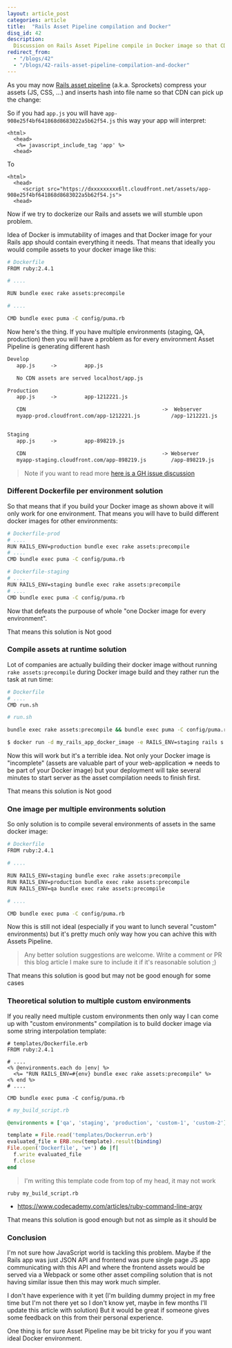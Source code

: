 ```yaml
---
layout: article_post
categories: article
title:  "Rails Asset Pipeline compilation and Docker"
disq_id: 42
description:
  Discussion on Rails Asset Pipeline compile in Docker image so that CDN can pick up assets.
redirect_from:
  - "/blogs/42"
  - "/blogs/42-rails-asset-pipeline-compilation-and-docker"
---
```



As you may now [Rails asset pipeline](http://guides.rubyonrails.org/asset_pipeline.html) (a.k.a. Sprockets)
compress your assets (JS, CSS, ...) and inserts hash into file name so
that CDN can pick up the change:

So if you had `app.js` you will have `app-908e25f4bf641868d8683022a5b62f54.js` this way your app will interpret:

```
<html>
  <head>
   <%= javascript_include_tag 'app' %>
  <head>
```

To

```
<html>
  <head>
     <script src="https://dxxxxxxxxx6lt.cloudfront.net/assets/app-908e25f4bf641868d8683022a5b62f54.js">
  <head>
```

Now if we try to dockerize our Rails and assets we will stumble upon
problem.


Idea of Docker is immutability of images and that Docker image for your
Rails app should contain everything it needs. That means that ideally
you would compile assets to your docker image like this:

```bash
# Dockerfile
FROM ruby:2.4.1

# ....

RUN bundle exec rake assets:precompile

# ....

CMD bundle exec puma -C config/puma.rb
```

Now here's the thing. If you have multiple environments (staging, QA,
production) then you will have a problem as for every environment Asset
Pipeline is generating different hash


```markdown
Develop
   app.js     ->         app.js

   No CDN assets are served localhost/app.js

Production
   app.js     ->         app-1212221.js

   CDN                                            ->  Webserver
   myapp-prod.cloudfront.com/app-1212221.js          /app-1212221.js


Staging
   app.js     ->         app-898219.js

   CDN                                            -> Webserver
   myapp-staging.cloudfront.com/app-898219.js        /app-898219.js

```

> Note if you want to read more [here is a GH issue discussion](https://github.com/rails/rails/issues/2569#issuecomment-1857066)


### Different Dockerfile per environment solution

So that means that if you build your Docker image as shown above it will
only work for one environment. That means you will have to build
different docker images for other environments:


```bash
# Dockerfile-prod
# ....
RUN RAILS_ENV=production bundle exec rake assets:precompile
# ....
CMD bundle exec puma -C config/puma.rb
```


```bash
# Dockerfile-staging
# ....
RUN RAILS_ENV=staging bundle exec rake assets:precompile
# ....
CMD bundle exec puma -C config/puma.rb
```

Now that defeats the purpouse of whole "one Docker image for every
environment". 

That means this solution is Not good

### Compile assets at runtime solution

Lot of companies are actually building their docker image without
running `rake assets:precompile` during Docker image build and they
rather run the task at run time:


```bash
# Dockerfile
# ....
CMD run.sh
```

```bash
# run.sh

bundle exec rake assets:precompile && bundle exec puma -C config/puma.rb
```

```bash
$ docker run -d my_rails_app_docker_image -e RAILS_ENV=staging rails s
```

Now this will work but it's a terrible idea. Not only your Docker image
is "incomplete" (assets are valuable part of your web-application =>
needs to be part of your Docker image) but your deployment will take
several minutes to start server as the asset compilation needs to finish
first.


That means this solution is Not good

### One image per multiple environments solution

So only solution is to compile several environments of assets in the
same docker image:


```bash
# Dockerfile
FROM ruby:2.4.1

# ....

RUN RAILS_ENV=staging bundle exec rake assets:precompile
RUN RAILS_ENV=production bundle exec rake assets:precompile
RUN RAILS_ENV=qa bundle exec rake assets:precompile

# ....

CMD bundle exec puma -C config/puma.rb
```

Now this is still not ideal (especially if you want to lunch several
"custom" environments) but it's pretty much only way how you can achive
this with Assets Pipeline.


> Any better solution suggestions are welcome. Write a comment or PR
> this blog article I make sure to include it if it's reasonable
> solution ;)

That means this solution is good but may not be good enough for some
cases

### Theoretical solution to multiple custom environments

If you really need multiple custom environments then only way I can come up with "custom environments" compilation is to build
docker image via some string interpolation template:


```erb
# templates/Dockerfile.erb
FROM ruby:2.4.1

# ....
<% @environments.each do |env| %>
  <%= "RUN RAILS_ENV=#{env} bundle exec rake assets:precompile" %>
<% end %>
# ....

CMD bundle exec puma -C config/puma.rb
```

```ruby
# my_build_script.rb

@environments = ['qa', 'staging', 'production', 'custom-1', 'custom-2'] # you can pass arguments from command line by ARGV

template = File.read('templates/Dockerrun.erb')
evaluated_file = ERB.new(template).result(binding)
File.open('Dockerfile', 'w+') do |f|
  f.write evaluated_file
  f.close
end
```

> I'm writing this template code from top of my head, it may not work

```
ruby my_build_script.rb
```

* <https://www.codecademy.com/articles/ruby-command-line-argv>


That means this solution is good enough but not as simple as it should
be

### Conclusion

I'm not sure how JavaScript world is tackling this problem. Maybe if the Rails
app was just JSON API and frontend was pure single page JS app
communicating with this API and  where the frontend
assets would be served via a Webpack or some other asset compiling solution that is not 
having similar issue then this may work much simpler.

I don't have experience with it yet (I'm building dummy project in my
free time but I'm not there yet so I don't know yet, maybe in few months
I'll update this article with solution) But it would be great if someone
gives some feedback on this from their personal experience.

One thing is for sure Asset Pipeline may be bit tricky for you if you
want ideal Docker environment.
